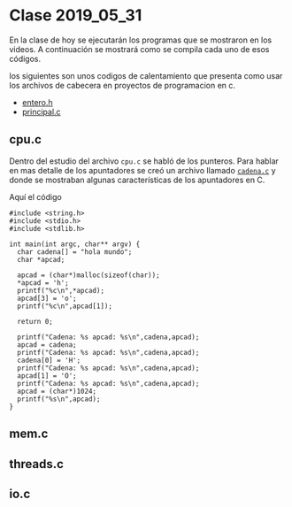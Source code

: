 # Clase 2019_05_31

En la clase de hoy se ejecutarán los programas que se mostraron en los videos. A continuación se mostrará como se compila cada uno de esos códigos.

los siguientes son unos codigos de calentamiento que presenta como usar los archivos de cabecera en proyectos de programacion en c.

* [entero.h](entero.h)
* [principal.c](principal.c)

## cpu.c

Dentro del estudio del archivo `cpu.c` se habló de los punteros. 
Para hablar en mas detalle de los apuntadores se creó un archivo llamado [`cadena.c`](cadena.c) y donde se mostraban algunas características de los apuntadores en C.

Aquí el código

```
#include <string.h>
#include <stdio.h>
#include <stdlib.h>

int main(int argc, char** argv) {
  char cadena[] = "hola mundo";
  char *apcad;

  apcad = (char*)malloc(sizeof(char));
  *apcad = 'h';
  printf("%c\n",*apcad);
  apcad[3] = 'o';
  printf("%c\n",apcad[1]);

  return 0;

  printf("Cadena: %s apcad: %s\n",cadena,apcad);
  apcad = cadena;
  printf("Cadena: %s apcad: %s\n",cadena,apcad);
  cadena[0] = 'H';
  printf("Cadena: %s apcad: %s\n",cadena,apcad);
  apcad[1] = 'O';
  printf("Cadena: %s apcad: %s\n",cadena,apcad);
  apcad = (char*)1024;
  printf("%s\n",apcad);
}
```
## mem.c

## threads.c

## io.c

